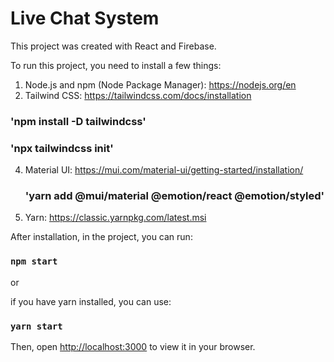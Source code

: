 # Live Chat System

This project was created with React and Firebase. 

To run this project, you need to install a few things:
1. Node.js and npm (Node Package Manager): https://nodejs.org/en
3. Tailwind CSS: https://tailwindcss.com/docs/installation
  ### 'npm install -D tailwindcss'
  ### 'npx tailwindcss init'
4. Material UI: https://mui.com/material-ui/getting-started/installation/
   ### 'yarn add @mui/material @emotion/react @emotion/styled'
6. Yarn: https://classic.yarnpkg.com/latest.msi

After installation, in the project, you can run:

### `npm start`

or

if you have yarn installed, you can use:

### `yarn start`

Then, open [http://localhost:3000](http://localhost:3000) to view it in your browser.
